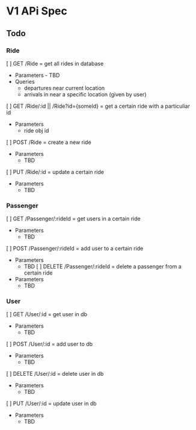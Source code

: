 # V1 APi Spec

## Todo

### Ride
[ ] GET /Ride = get all rides in database
- Parameters
      - TBD
- Queries
    - departures near current location
    - arrivals in near a specific location (given by user)
      
[ ] GET /Ride/:id || /Ride?id={someId} = get a certain ride with a particuliar id
- Parameters
    - ride obj id
      
[ ] POST /Ride = create a new ride
- Parameters
    - TBD
      
[ ] PUT /Ride/:id = update a certain ride
- Parameters
    - TBD

### Passenger
[ ] GET /Passenger/:rideId = get users in a certain ride
- Parameters
    - TBD 
    
[ ] POST /Passenger/:rideId = add user to a certain ride
- Parameters
    - TBD 
[ ] DELETE /Passenger/:rideId = delete a passenger from a certain ride
- Parameters
    - TBD 

### User
[ ] GET /User/:id = get user in db
- Parameters
    - TBD 
  
[ ] POST /User/:id = add user to db
- Parameters
    - TBD 
    
[ ] DELETE /User/:id = delete user in db
- Parameters
    - TBD 

[ ] PUT /User/:id = update user in db
- Parameters
    - TBD 
